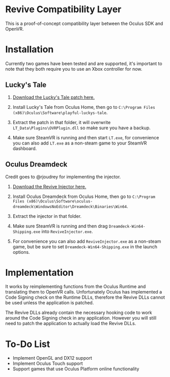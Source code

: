 # Revive Compatibility Layer

This is a proof-of-concept compatibility layer between the Oculus SDK and OpenVR.

# Installation

Currently two games have been tested and are supported, it's important to note that they both require you to use an Xbox controller for now.

## Lucky's Tale

1. [Download the Lucky's Tale patch here.](https://github.com/LibreVR/Revive/releases/download/0.2.1/ReviveLT.zip)

2. Install Lucky's Tale from Oculus Home, then go to `C:\Program Files (x86)\Oculus\Software\playful-luckys-tale`.

3. Extract the patch in that folder, it will overwrite `LT_Data\Plugins\OVRPlugin.dll` so make sure you have a backup.

4. Make sure SteamVR is running and then start `LT.exe`, for convenience you can also add `LT.exe` as a non-steam game to your SteamVR dashboard.

## Oculus Dreamdeck

Credit goes to @rjoudrey for implementing the injector.

1. [Download the Revive Injector here.](https://github.com/LibreVR/Revive/releases/download/0.2.1/ReviveInjector.zip)

2. Install Oculus Dreamdeck from Oculus Home, then go to `C:\Program Files (x86)\Oculus\Software\oculus-dreamdeck\WindowsNoEditor\Dreamdeck\Binaries\Win64`.

3. Extract the injector in that folder.

4. Make sure SteamVR is running and then drag `Dreamdeck-Win64-Shipping.exe` into `ReviveInjector.exe`.

5. For convenience you can also add `ReviveInjector.exe` as a non-steam game, but be sure to set `Dreamdeck-Win64-Shipping.exe` in the launch options.

# Implementation

It works by reimplementing functions from the Oculus Runtime and translating them to OpenVR calls.
Unfortunately Oculus has implemented a Code Signing check on the Runtime DLLs, therefore the Revive DLLs
cannot be used unless the application is patched.

The Revive DLLs already contain the necessary hooking code to work around the Code Signing check in any application.
However you will still need to patch the application to actually load the Revive DLLs.

# To-Do List
- Implement OpenGL and DX12 support
- Implement Oculus Touch support
- Support games that use Oculus Platform online functionality
